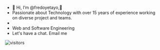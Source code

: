 - 👋 Hi, I’m @fredoyetayo,👋
- Passionate about Technology with over 15 years of experience working on diverse project and teams.
- 
- Web and Software Engineering 
- Let's have a chat. Email me 

![visitors](https://visitor-badge.glitch.me/badge?page_id=fredoyetayo&left_color=black&right_color=white)

<!---
fredoyetayo/fredoyetayo is a ✨ special ✨ repository because its `README.md` (this file) appears on your GitHub profile.
You can click the Preview link to take a look at your changes.
--->
